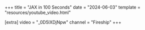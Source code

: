 +++
title = "JAX in 100 Seconds"
date = "2024-06-03"
template = "resources/youtube_video.html"

[extra]
video = "_0D5lXDjNpw"
channel = "Fireship"
+++